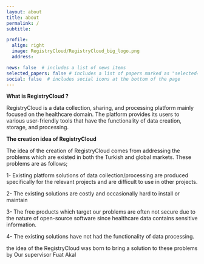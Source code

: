 ```yaml
---
layout: about
title: about
permalink: /
subtitle: 

profile:
  align: right
  image: RegistryCloud/RegistryCloud_big_logo.png
  address: 

news: false  # includes a list of news items
selected_papers: false # includes a list of papers marked as "selected={true}"
social: false  # includes social icons at the bottom of the page
---
```


<b> What is RegistryCloud ? </b>

RegistryCloud is a data collection, sharing, and processing platform mainly focused on the healthcare domain. The platform provides its users to various user-friendly tools that have the functionality of data creation, storage, and processing.

<b> The creation idea of RegistryCloud </b>

The idea of the creation of RegistryCloud comes from addressing the problems which are existed in both the Turkish and global markets.
These problems are as follows;

1- Existing platform solutions of data collection/processing are produced specifically for the relevant projects and are difficult to use in other projects.

2- The existing solutions are costly and occasionally hard to install or maintain

3- The free products which target our problems are often not secure due to the nature of open-source software since healthcare data contains sensitive information.

4- The existing solutions have not had the functionality of data processing.

the idea of the RegistryCloud was born to bring a solution to these problems by Our supervisor Fuat Akal

